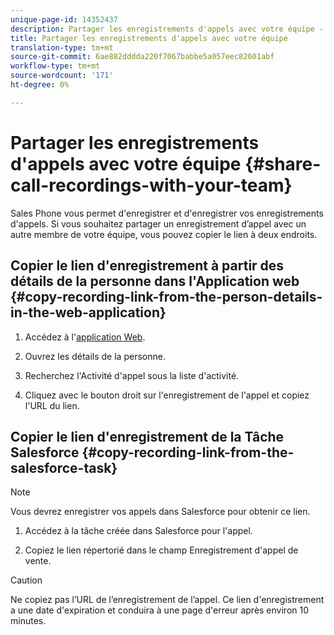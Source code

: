 ```yaml
---
unique-page-id: 14352437
description: Partager les enregistrements d'appels avec votre équipe - Documents marketing - Documentation du produit
title: Partager les enregistrements d'appels avec votre équipe
translation-type: tm+mt
source-git-commit: 6ae882dddda220f7067babbe5a057eec82601abf
workflow-type: tm+mt
source-wordcount: '171'
ht-degree: 0%

---
```



# Partager les enregistrements d&#39;appels avec votre équipe {#share-call-recordings-with-your-team}

Sales Phone vous permet d&#39;enregistrer et d&#39;enregistrer vos enregistrements d&#39;appels. Si vous souhaitez partager un enregistrement d’appel avec un autre membre de votre équipe, vous pouvez copier le lien à deux endroits.

## Copier le lien d&#39;enregistrement à partir des détails de la personne dans l&#39;Application web {#copy-recording-link-from-the-person-details-in-the-web-application}

1. Accédez à l&#39;[application Web](https://toutapp.com/login).

1. Ouvrez les détails de la personne.

1. Recherchez l&#39;Activité d&#39;appel sous la liste d&#39;activité.

1. Cliquez avec le bouton droit sur l&#39;enregistrement de l&#39;appel et copiez l&#39;URL du lien.

## Copier le lien d&#39;enregistrement de la Tâche Salesforce {#copy-recording-link-from-the-salesforce-task}

>[!NOTE]
>
>Vous devrez enregistrer vos appels dans Salesforce pour obtenir ce lien.

1. Accédez à la tâche créée dans Salesforce pour l&#39;appel.

1. Copiez le lien répertorié dans le champ Enregistrement d&#39;appel de vente.

>[!CAUTION]
>
>Ne copiez pas l’URL de l’enregistrement de l’appel. Ce lien d&#39;enregistrement a une date d&#39;expiration et conduira à une page d&#39;erreur après environ 10 minutes.
